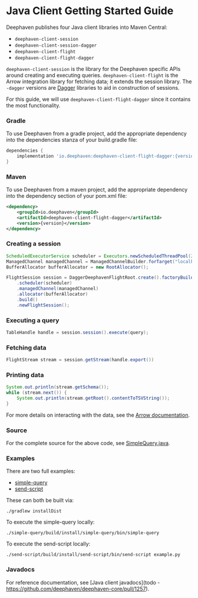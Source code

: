 # Java Client Getting Started Guide

Deephaven publishes four Java client libraries into Maven Central:

 * `deephaven-client-session`
 * `deephaven-client-session-dagger`
 * `deephaven-client-flight`
 * `deephaven-client-flight-dagger`

`deephaven-client-session` is the library for the Deephaven specific APIs around creating and executing queries.
`deephaven-client-flight` is the Arrow integration library for fetching data; it extends the session library.
The `-dagger` versions are [Dagger](https://dagger.dev/) libraries to aid in construction of sessions.

For this guide, we will use `deephaven-client-flight-dagger` since it contains the most functionality.

### Gradle

To use Deephaven from a gradle project, add the appropriate dependency into the dependencies stanza of your build.gradle file:

```groovy
dependencies {
    implementation 'io.deephaven:deephaven-client-flight-dagger:{version}'
}
```

### Maven

To use Deephaven from a maven project, add the appropriate dependency into the dependency section of your pom.xml file:

```xml
<dependency>
    <groupId>io.deephaven</groupId>
    <artifactId>deephaven-client-flight-dagger</artifactId>
    <version>{version}</version>
</dependency>
```

### Creating a session

```java
ScheduledExecutorService scheduler = Executors.newScheduledThreadPool(2);
ManagedChannel managedChannel = ManagedChannelBuilder.forTarget("localhost:10000").usePlaintext().build();
BufferAllocator bufferAllocator = new RootAllocator();

FlightSession session = DaggerDeephavenFlightRoot.create().factoryBuilder()
    .scheduler(scheduler)
    .managedChannel(managedChannel)
    .allocator(bufferAllocator)
    .build()
    .newFlightSession();
```

### Executing a query

```java
TableHandle handle = session.session().execute(query);
```

### Fetching data

```java
FlightStream stream = session.getStream(handle.export())
```

### Printing data

```java
System.out.println(stream.getSchema());
while (stream.next()) {
    System.out.println(stream.getRoot().contentToTSVString());
}
```

For more details on interacting with the data, see the [Arrow documentation](https://arrow.apache.org/docs/java/index.html).

### Source

For the complete source for the above code, see [SimpleQuery.java](simple-query/src/main/java/io/deephaven/examples/SimpleQuery.java).

### Examples

There are two full examples:

* [simple-query](simple-query)
* [send-script](send-script)

These can both be built via:

```
./gradlew installDist
```

To execute the simple-query locally:

```
./simple-query/build/install/simple-query/bin/simple-query
```

To execute the send-script locally:

```
./send-script/build/install/send-script/bin/send-script example.py
```

### Javadocs

For reference documentation, see [Java client javadocs](todo - https://github.com/deephaven/deephaven-core/pull/1257).
